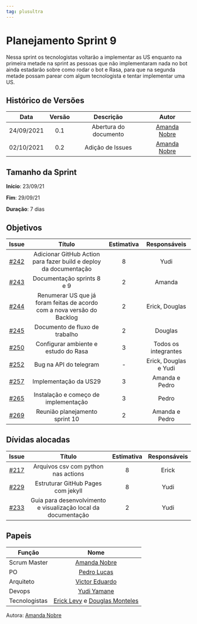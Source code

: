 ```yaml
---
tag: plusultra
---
```

# Planejamento Sprint 9
Nessa sprint os tecnologistas voltarão a implementar as US enquanto na primeira metade na sprint as pessoas que não implementaram nada no bot ainda estadarão sobre como rodar o bot e Rasa, para que na segunda metade possam parear com algum tecnologista e tentar implementar uma US.

## Histórico de Versões

| Data       | Versão | Descrição                      | Autor             |
| :--------: | :----: | :----------:                   | :---------------: |
| 24/09/2021 |  0.1   | Abertura do documento | [Amanda Nobre](https://github.com/AmandaNbr)|
| 02/10/2021 |  0.2   | Adição de Issues | [Amanda Nobre](https://github.com/AmandaNbr)|

## Tamanho da Sprint

**Início**: 23/09/21

**Fim**: 29/09/21

**Duração**: 7 dias

## Objetivos

| Issue |            Título            |      Estimativa     |        Responsáveis         | 
|:-----:|:----------------------------:|:-------------------:|:---------------------------:|
| [#242](https://github.com/fga-eps-mds/2021-1-Bot/issues/242) | Adicionar GitHub Action para fazer build e deploy da documentação | 8 | Yudi |
| [#243](https://github.com/fga-eps-mds/2021-1-Bot/issues/243) | Documentação sprints 8 e 9 | 2 | Amanda |
| [#244](https://github.com/fga-eps-mds/2021-1-Bot/issues/244) | Renumerar US que já foram feitas de acordo com a nova versão do Backlog | 2 | Erick, Douglas |
| [#245](https://github.com/fga-eps-mds/2021-1-Bot/issues/245) | Documento de fluxo de trabalho | 2 | Douglas |
| [#250](https://github.com/fga-eps-mds/2021-1-Bot/issues/250) | Configurar ambiente e estudo do Rasa | 3 | Todos os integrantes |
| [#252](https://github.com/fga-eps-mds/2021-1-Bot/issues/252) | Bug na API do telegram | - | Erick, Douglas e Yudi |
| [#257](https://github.com/fga-eps-mds/2021-1-Bot/issues/257) | Implementação da US29 | 3 | Amanda e Pedro |
| [#265](https://github.com/fga-eps-mds/2021-1-Bot/issues/265) | Instalação e começo de implementação | 3 | Pedro |
| [#269](https://github.com/fga-eps-mds/2021-1-Bot/issues/269) | Reunião planejamento sprint 10 | 2 | Amanda e Pedro |

## Dívidas alocadas
| Issue |            Título            |      Estimativa     |        Responsáveis         | 
|:-----:|:----------------------------:|:-------------------:|:---------------------------:|
| [#217](https://github.com/fga-eps-mds/2021-1-Bot/issues/217) | Arquivos csv com python nas actions | 8 | Erick |
| [#229](https://github.com/fga-eps-mds/2021-1-Bot/issues/229) | Estruturar GitHub Pages com jekyll | 8 | Yudi |
| [#233](https://github.com/fga-eps-mds/2021-1-Bot/issues/233) | Guia para desenvolvimento e visualização local da documentação | 2 | Yudi |

## Papeis

|      Função      |            Nome            |
|------------------|:--------------------------:|
| Scrum Master | [Amanda Nobre](https://github.com/AmandaNbr) |
| PO | [Pedro Lucas](https://github.com/PedroLSF) |
| Arquiteto | [Victor Eduardo](https://github.com/victorear05) |
| Devops | [Yudi Yamane](https://github.com/yudi-azvd) |
| Tecnologistas | [Erick Levy](https://github.com/Ericklevy) e [Douglas Monteles](https://github.com/DouglasMonteles) |

Autora: [Amanda Nobre](https://github.com/AmandaNbr)
